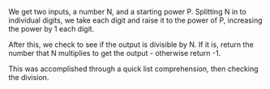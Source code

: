 We get two inputs, a number N, and a starting power P. Splitting N in to individual
digits, we take each digit and raise it to the power of P, increasing the power by 1 each digit.

After this, we check to see if the output is divisible by N. If it is, return the number that
N multiplies to get the output - otherwise return -1.

This was accomplished through a quick list comprehension, then checking the division.